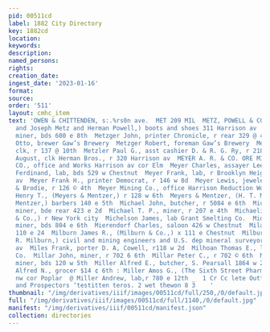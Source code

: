 ```yaml
---
pid: 00511cd
label: 1882 City Directory
key: 1882cd
location: 
keywords: 
description: 
named_persons: 
rights: 
creation_date: 
ingest_date: '2023-01-16'
format: 
source: 
order: '511'
layout: cmhc_item
text: 'OWEN & CHITTENDEN, s:.%rs0n ave.  MET 209 MIL  METZ, POWELL & CO., (Marcus
  and Joseph Metz and Herman Powell,) boots and shoes 311 Harrison av  Metzger George,
  miner, bds 600 e 8th  Metzger John, printer Chronicle, r rear 329 @ 4th  Metzger
  Otto, brewer Gaw’s Brewery  Metzger Robert, foreman Gaw’s Brewery  Metzler Julius,
  clk, r 137 @ 10th  Metzler Paul G., asst cashier D. & R. G. Ry, r 218 e 11th  Meyer
  August, clk Herman Bros., r 320 Harrison av  MEYER A. R. & CO. ORE MILLING AND SAMPLING
  CO., office and Works Harrison av cor Elm  Meyer Charles, assayer Lee Basin mine  Meyer
  Ferdinand, lab, bds 529 w Chestnut  Meyer Frank, lab, r Brooklyn Heights opp Leiter
  av  Meyer Frank H., printer Democrat, r 146 w 8d  Meyer Lewis, jeweler, Goldstein
  & Brodie, r 126 © 4th  Meyer Mining Co., office Harrison Reduction Works  Meyers
  Henry T., (Meyers & Mentzer,) r 128 w 6th  Meyers & Mentzer, (H. T. Meyers and William
  Mentzer,) barbers 140 e 5th  Michael John, butcher, r 5084 e 6th  Michael Josiah,
  miner, bde rear 423 e 2d  Michael T. P., miner, r 207 e 4th  Michaelis Jacob, (Kaskel
  & Co.,) r New York city  Michelson James, lab Grant Smelting Co.  Midberry A. J.,
  miner, bds 804 e 6th  Mierendorf Charles, saloon 426 w Chestnut  Milan John, bds
  110 e 24  Milburn James R., (Milburn & Co.,) x 111 e Chestnut  Milburn & Co., (James
  R. Milburn,) civil and mining engineers and U.S. dep mineral surveyors 322 Harrison
  av  Miles Frank, porter D. A, Cowell, r118 w 2d  Milhoan Thomas E., lab Grant Smelting
  Co.  Millar John, miner, r 702 6 6th  Millar Peter C., r 702 © 6th  Miller Alexander,
  miner, bds 120 w 5th  Miller Alfred E., butcher, S. Pearsall 1864 w 2d           Miller
  Alfred N., grocer $14 ¢ 6th : Miller Amos G., (The Sixth Street Pharmacy,) r 6th
  nw cor Poplar  @ Miller Andrew, lab,r 780 e 12th _  1 Cr Cc lete Outfit at Miners
  and Prospectors ‘testitten teros. 2 wet thewon 8 3    '
thumbnail: "/img/derivatives/iiif/images/00511cd/full/250,/0/default.jpg"
full: "/img/derivatives/iiif/images/00511cd/full/1140,/0/default.jpg"
manifest: "/img/derivatives/iiif/00511cd/manifest.json"
collection: directories
---
```

